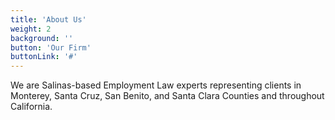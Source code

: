 ```yaml
---
title: 'About Us'
weight: 2
background: ''
button: 'Our Firm'
buttonLink: '#'
---
```


We are Salinas-based Employment Law experts representing clients in Monterey, Santa Cruz, San Benito, and Santa Clara Counties and throughout California. 
